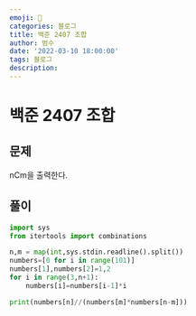 ```yaml
---
emoji: 🏃
categories: 블로그
title: 백준 2407 조합
author: 범수
date: '2022-03-10 18:00:00'
tags: 블로그
description:
---
```

<!-- 
튜토리얼, 하우 투 가이드, 설명 ,레퍼런스 
https://documentation.divio.com/tutorials/
-->

# 백준 2407 조합

## 문제

nCm을 출력한다.

## 풀이

```python
import sys
from itertools import combinations

n,m = map(int,sys.stdin.readline().split())
numbers=[0 for i in range(101)]
numbers[1],numbers[2]=1,2
for i in range(3,n+1):
    numbers[i]=numbers[i-1]*i

print(numbers[n]//(numbers[m]*numbers[n-m]))
```